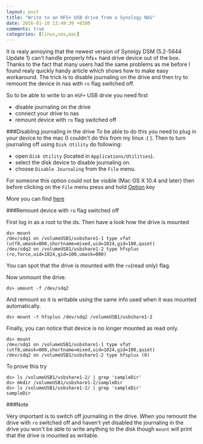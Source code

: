 ```yaml
---
layout: post
title: "Write to an HFS+ USB drive from a Synology NAS"
date: 2016-01-10 13:49:39 +0100
comments: true
categories: [linux,nas,mac]
---
```


It is realy annoying that the newest version of Synolgy DSM (5.2-5644 Update 1) can't handle properly hfs+ hard drive device out of the box. Thanks to the fact that many users had the same problems as me before I found realy quickly handy article which shows how to make easy workaround. The trick is to disable journaling on the drive and then try to remount the device in nas with ```ro``` flag switched off. 

So to be able to write to an ```HSF+``` USB drvie you need first

* disable journaling on the drive
* connect your drive to nas
* remount device with ```ro``` flag switched off

###Disabling journaling in the drive
To be able to do this you need to plug in your device to the mac (I couldn't do this from my linux :( ). Then to turn journaling off using ```Disk Utility``` do following:

* open ```Disk Utility``` (located in ```Applications/Utilities```).
* select the disk device to disable journaling on.
* choose ```Disable Journaling``` from the ```File``` menu.

For someone this option could not be visible (Mac OS X 10.4 and later) then before clicking on the ```File``` menu press and hold [Option](http://www.macworld.co.uk/how-to/mac/what-where-option-key-mac-3462401/) key

More you can find [here](https://support.apple.com/en-us/HT204435)

###Remount device with ```ro``` flag switched off

First log in as a root to the ds. Then have a look how the drive is mounted

```
ds> mount
/dev/sdq1 on /volumeUSB1/usbshare1-1 type vfat (utf8,umask=000,shortname=mixed,uid=1024,gid=100,quiet)
/dev/sdq2 on /volumeUSB1/usbshare1-2 type hfsplus (ro,force,uid=1024,gid=100,umask=000)
```

You can spot that the drive is mounted with the ```ro```(read only) flag. 


Now unmount the drive.

```
ds> umount -f /dev/sdq2
```

And remount so it is writable using the same info used when it was mounted automatically.

```
ds> mount -t hfsplus /dev/sdq2 /volumeUSB1/usbshare1-2
```

Finally, you can notice that device is no longer mounted as read only.

````
ds> mount
/dev/sdq1 on /volumeUSB1/usbshare1-1 type vfat (utf8,umask=000,shortname=mixed,uid=1024,gid=100,quiet)
/dev/sdq2 on /volumeUSB1/usbshare1-2 type hfsplus (0)
````

To prove this try

```
ds> ls /volumeUSB1/usbshare1-2/ | grep 'sampleDir'
ds> mkdir /volumeUSB1/usbshare1-2/sampleDir
ds> ls /volumeUSB1/usbshare1-2/ | grep 'sampleDir'
sampleDir
```

###Note

Very important is to switch off journaling in the drive. When you remount the drive with ```ro``` switched off and haven't yet disabled the journaling in the drive you won't be able to write anything to the disk though ```mount``` will print that the drive is mounted as writable.




